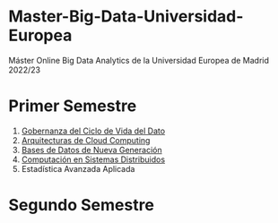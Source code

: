 # Master-Big-Data-Universidad-Europea
Máster Online Big Data Analytics de la Universidad Europea de Madrid 2022/23


# Primer Semestre

1. [Gobernanza del Ciclo de Vida del Dato](https://github.com/cestebann/Master-Big-Data-Universidad-Europea/blob/master/Gobernanza.md)
2. [Arquitecturas de Cloud Computing](https://github.com/cestebann/Master-Big-Data-Universidad-Europea/blob/master/Arquitecturas_Cloud_Computing.md)
3. [Bases de Datos de Nueva Generación](https://github.com/cestebann/Master-Big-Data-Universidad-Europea/blob/master/Bases%20de%20datos%20de%20nueva%20generaci%C3%B3n.md)
4. [Computación en Sistemas Distribuidos](https://github.com/cestebann/Master-Big-Data-Universidad-Europea/blob/master/Computaci%C3%B3n%20en%20sistemas%20distribuidos.md)
5. Estadística Avanzada Aplicada


# Segundo Semestre

